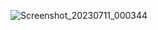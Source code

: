 ![Screenshot_20230711_000344](https://github.com/goutam2597/moduleNineLiveTest/assets/134217195/09d1ee91-bfa2-4ea3-a939-d5c57daa2739)
